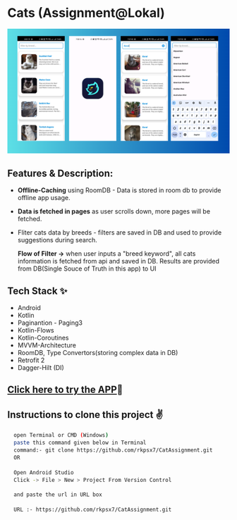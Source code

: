 # Cats (Assignment@Lokal)
 
 ![GitHub Cards Preview](https://raw.githubusercontent.com/rkpsx7/CatAssignment/master/GithubResources/Keep%20track%20of%20your%20expenses%20and%20incomes%20easily%2C%20rapidly%20and%20securely(1).png)

## Features & Description:
- **Offline-Caching** using RoomDB - Data is stored in room db to provide offline app usage.
- **Data is fetched in pages** as user scrolls down, more pages will be fetched.
- Fliter cats data by breeds - filters are saved in DB and used to provide suggestions during search.
    
    **Flow of Filter ->** when user inputs a "breed keyword", all cats information is fetched from api and saved in DB. Results are provided from DB(Single Souce of Truth in this app) to UI

## Tech Stack ✨
- Android
- Kotlin
- Paginantion - Paging3
- Kotlin-Flows
- Kotlin-Coroutines
- MVVM-Architecture
- RoomDB, Type Convertors(storing complex data in DB)
- Retrofit 2
- Dagger-Hilt (DI)

## [Click here to try the APP](https://github.com/rkpsx7/CatAssignment/raw/master/GithubResources/direct-run.apk)🌅

## Instructions to clone this project ✌
```bash
  open Terminal or CMD (Windows)
  paste this command given below in Terminal
  command:- git clone https://github.com/rkpsx7/CatAssignment.git
  OR

  Open Android Studio
  Click -> File > New > Project From Version Control
 
  and paste the url in URL box

  URL :- https://github.com/rkpsx7/CatAssignment.git
```





